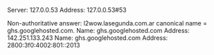 Server:		127.0.0.53
Address:	127.0.0.53#53

Non-authoritative answer:
l2wow.lasegunda.com.ar	canonical name = ghs.googlehosted.com.
Name:	ghs.googlehosted.com
Address: 142.251.133.243
Name:	ghs.googlehosted.com
Address: 2800:3f0:4002:801::2013

